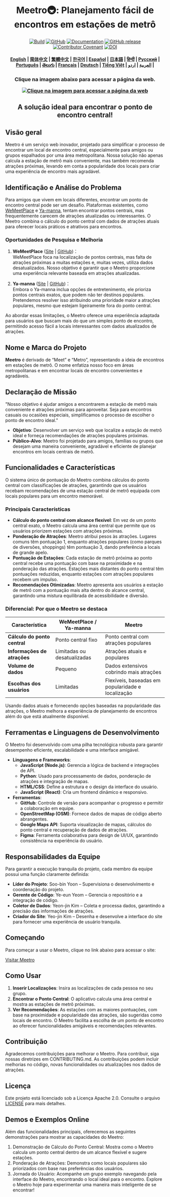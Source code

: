 <!---
Direitos autorais 2020 The HuggingFace Team. Todos os direitos reservados.

Este documento está licenciado sob a Licença Apache, Versão 2.0 (a "Licença"). Exceto conforme permitido pela Licença, você não pode usar este arquivo. Você pode obter uma cópia da Licença no link abaixo:

    http://www.apache.org/licenses/LICENSE-2.0

Salvo quando exigido pela lei aplicável ou acordado por escrito, o software distribuído sob a Licença é distribuído "TAL COMO ESTÁ", SEM GARANTIAS OU CONDIÇÕES DE QUALQUER TIPO, expressas ou implícitas. Consulte a Licença para obter informações sobre permissões e limitações de uso.
-->

<h1 align="center">
    <p>Meetro🚇: Planejamento fácil de encontros em estações de metrô</p>
</h1>

<p align="center">
    <a href="https://circleci.com/gh/huggingface/transformers"><img alt="Build" src="https://img.shields.io/circleci/build/github/huggingface/transformers/main"></a>
    <a href="https://github.com/huggingface/transformers/blob/main/LICENSE"><img alt="GitHub" src="https://img.shields.io/github/license/huggingface/transformers.svg?color=blue"></a>
    <a href="https://huggingface.co/docs/transformers/index"><img alt="Documentation" src="https://img.shields.io/website/http/huggingface.co/docs/transformers/index.svg?down_color=red&down_message=offline&up_message=online"></a>
    <a href="https://github.com/huggingface/transformers/releases"><img alt="GitHub release" src="https://img.shields.io/github/release/huggingface/transformers.svg"></a>
    <a href="https://github.com/huggingface/transformers/blob/main/CODE_OF_CONDUCT.md"><img alt="Contributor Covenant" src="https://img.shields.io/badge/Contributor%20Covenant-v2.0%20adopted-ff69b4.svg"></a>
    <a href="https://zenodo.org/badge/latestdoi/155220641"><img src="https://zenodo.org/badge/155220641.svg" alt="DOI"></a>
</p>

<h4 align="center">
    <p>
        <a href="https://github.com/Jineeary/meetro/blob/main/README.md">English</a> |
        <a href="https://github.com/Jineeary/meetro/blob/main/language/README_chinese(simplified).md">简体中文</a> |
        <a href="https://github.com/Jineeary/meetro/blob/main/language/README_chinese(traditional).md">繁體中文</a> |
        <a href="https://github.com/Jineeary/meetro/blob/main/language/README_korean.md">한국어</a> |
        <a href="https://github.com/Jineeary/meetro/blob/main/language/README_spanish.md">Español</a> |
        <a href="https://github.com/Jineeary/meetro/blob/main/language/README_japanese.md">日本語</a> |
        <a href="https://github.com/Jineeary/meetro/blob/main/language/README_hindi.md">हिन्दी</a> |
        <a href="https://github.com/Jineeary/meetro/blob/main/language/README_russian.md">Русский</a> |
        <a href="https://github.com/Jineeary/meetro/blob/main/language/README_portuguese.md">Рortuguês</a> |
        <a href="https://github.com/Jineeary/meetro/blob/main/language/README_telugu.md">తెలుగు</a> |
        <a href="https://github.com/Jineeary/meetro/blob/main/language/README_french.md">Français</a> |
        <a href="https://github.com/Jineeary/meetro/blob/main/language/README_german.md">Deutsch</a> |
        <a href="https://github.com/Jineeary/meetro/blob/main/language/README_vietnamese.md">Tiếng Việt</a> |
        <a href="https://github.com/Jineeary/meetro/blob/main/language/README_urd.md">العربية</a> |
        <a href="https://github.com/Jineeary/meetro/blob/main/language/README_arabic.md">اردو</a> |
    </p>
</h4>

<h3 align="center">
    <p>Clique na imagem abaixo para acessar a página da web.</p>
    <a href="http://127.0.0.1:5500">
        <img src="https://github.com/Jineeary/meetro/blob/main/image/img_subway_modified.jpg" alt="Clique na imagem para acessar a página da web">
    </a>
</h3>

<h2 align="center">
    <p>A solução ideal para encontrar o ponto de encontro central!</p>
</h2>

## Visão geral
Meetro é um serviço web inovador, projetado para simplificar o processo de encontrar um local de encontro central, especialmente para amigos ou grupos espalhados por uma área metropolitana. Nossa solução não apenas calcula a estação de metrô mais conveniente, mas também recomenda atrações próximas, levando em conta a popularidade dos locais para criar uma experiência de encontro mais agradável.

## Identificação e Análise do Problema
Para amigos que vivem em locais diferentes, encontrar um ponto de encontro central pode ser um desafio. Plataformas existentes, como [WeMeetPlace](https://wemeetplace.com) e [Ya-manna](https://ya-manna.com), tentam encontrar pontos centrais, mas frequentemente carecem de atrações atualizadas ou interessantes. O Meetro combina o cálculo do ponto central com dados de atrações atuais para oferecer locais práticos e atrativos para encontros.

### Oportunidades de Pesquisa e Melhoria
1. **WeMeetPlace** ([Site](https://wemeetplace.com) | [GitHub](https://github.com/we-meetting/weMeet-frontend))：  
   WeMeetPlace foca na localização de pontos centrais, mas falta de atrações próximas a muitas estações e, muitas vezes, utiliza dados desatualizados. Nosso objetivo é garantir que o Meetro proporcione uma experiência relevante baseada em atrações atualizadas.

2. **Ya-manna** ([Site](https://ya-manna.com) | [GitHub](https://github.com/mandooro/YaManNa))：  
   Embora o Ya-manna inclua opções de entretenimento, ele prioriza pontos centrais exatos, que podem não ter destinos populares. Pretendemos resolver isso atribuindo uma prioridade maior a atrações populares, mesmo que estejam ligeiramente fora do ponto central.

Ao abordar essas limitações, o Meetro oferece uma experiência adaptada para usuários que buscam mais do que um simples ponto de encontro, permitindo acesso fácil a locais interessantes com dados atualizados de atrações.

## Nome e Marca do Projeto
**Meetro** é derivado de “Meet” e “Metro”, representando a ideia de encontros em estações de metrô. O nome enfatiza nosso foco em áreas metropolitanas e em encontrar locais de encontro convenientes e agradáveis.

## Declaração de Missão
"Nosso objetivo é ajudar amigos a encontrarem a estação de metrô mais conveniente e atrações próximas para aproveitar. Seja para encontros casuais ou ocasiões especiais, simplificamos o processo de escolher o ponto de encontro ideal."

- **Objetivo**: Desenvolver um serviço web que localize a estação de metrô ideal e forneça recomendações de atrações populares próximas.
- **Público-Alvo**: Meetro foi projetado para amigos, famílias ou grupos que desejam uma maneira conveniente, agradável e eficiente de planejar encontros em locais centrais de metrô.

## Funcionalidades e Características
O sistema único de pontuação do Meetro combina cálculos do ponto central com classificações de atrações, garantindo que os usuários recebam recomendações de uma estação central de metrô equipada com locais populares para um encontro memorável.

### Principais Características
- **Cálculo do ponto central com alcance flexível**: Em vez de um ponto central exato, o Meetro calcula uma área central que permite que os usuários priorizem estações com atrações próximas.
- **Ponderação de Atrações**: Meetro atribui pesos às atrações. Lugares comuns têm pontuação 1, enquanto atrações populares (como parques de diversões, shoppings) têm pontuação 3, dando preferência a locais de grande apelo.
- **Pontuação de Estações**: Cada estação de metrô próxima ao ponto central recebe uma pontuação com base na proximidade e na ponderação das atrações. Estações mais distantes do ponto central têm pontuações reduzidas, enquanto estações com atrações populares recebem um impulso.
- **Recomendações Otimizadas**: Meetro apresenta aos usuários a estação de metrô com a pontuação mais alta dentro do alcance central, garantindo uma mistura equilibrada de acessibilidade e diversão.

### Diferencial: Por que o Meetro se destaca
| Característica                           | WeMeetPlace / Ya-manna                  | Meetro                                     |
|-----------------------------------|-----------------------------------------|--------------------------------------------|
| **Cálculo do ponto central**           | Ponto central fixo                          | Ponto central com atrações populares         |
| **Informações de atrações**         | Limitadas ou desatualizadas                   | Atrações atuais e populares                 |
| **Volume de dados**                    | Pequeno                                   | Dados extensivos cobrindo mais atrações     |
| **Escolhas dos usuários**                   | Limitadas                                 | Flexíveis, baseadas em popularidade e localização |

Usando dados atuais e fornecendo opções baseadas na popularidade das atrações, o Meetro melhora a experiência de planejamento de encontros além do que está atualmente disponível.

## Ferramentas e Linguagens de Desenvolvimento
O Meetro foi desenvolvido com uma pilha tecnológica robusta para garantir desempenho eficiente, escalabilidade e uma interface amigável.

- **Linguagens e Frameworks**:
  - **JavaScript (Node.js)**: Gerencia a lógica de backend e integrações de API.
  - **Python**: Usado para processamento de dados, ponderação de atrações e integração de mapas.
  - **HTML/CSS**: Define a estrutura e o design da interface do usuário.
  - **JavaScript (React)**: Cria um frontend dinâmico e responsivo.
- **Ferramentas**:
  - **GitHub**: Controle de versão para acompanhar o progresso e permitir a colaboração em equipe.
  - **OpenStreetMap (OSM)**: Fornece dados de mapas de código aberto abrangentes.
  - **Google Maps API**: Suporta visualização de mapas, cálculos do ponto central e recuperação de dados de atrações.
  - **Figma**: Ferramenta colaborativa para design de UI/UX, garantindo consistência na experiência do usuário.

## Responsabilidades da Equipe
Para garantir a execução tranquila do projeto, cada membro da equipe possui uma função claramente definida:

- **Líder do Projeto**: Soo-bin Yoon – Supervisiona o desenvolvimento e coordenação do projeto.
- **Gerente de Código**: Ye-eun Yeom – Gerencia o repositório e a integração de código.
- **Coletor de Dados**: Yeon-jin Kim – Coleta e processa dados, garantindo a precisão das informações de atrações.
- **Criador do Site**: Yeo-jin Kim – Desenha e desenvolve a interface do site para fornecer uma experiência de usuário tranquila.

## Começando
Para começar a usar o Meetro, clique no link abaixo para acessar o site:

[Visitar Meetro](http://localhost:3000)

## Como Usar
1. **Inserir Localizações**: Insira as localizações de cada pessoa no seu grupo.
2. **Encontrar o Ponto Central**: O aplicativo calcula uma área central e mostra as estações de metrô próximas.
3. **Ver Recomendações**: As estações com as maiores pontuações, com base na proximidade e popularidade das atrações, são sugeridas como locais de encontro.
O Meetro facilita a escolha de um ponto de encontro ao oferecer funcionalidades amigáveis e recomendações relevantes.

## Contribuição
Agradecemos contribuições para melhorar o Meetro. Para contribuir, siga nossas diretrizes em CONTRIBUTING.md. As contribuições podem incluir melhorias no código, novas funcionalidades ou atualizações nos dados de atrações.

## Licença
Este projeto está licenciado sob a Licença Apache 2.0. Consulte o arquivo [LICENSE](https://github.com/Jineeary/meetro/blob/main/LICENSE) para mais detalhes.

## Demos e Exemplos Online
Além das funcionalidades principais, oferecemos as seguintes demonstrações para mostrar as capacidades do Meetro:

1. Demonstração de Cálculo do Ponto Central: Mostra como o Meetro calcula um ponto central dentro de um alcance flexível e sugere estações.
2. Ponderação de Atrações: Demonstra como locais populares são priorizados com base nas preferências dos usuários.
3. Jornada do Usuário: Acompanhe um grupo exemplo navegando pela interface do Meetro, encontrando o local ideal para o encontro.
Explore o Meetro hoje para experimentar uma maneira mais inteligente de se encontrar!
